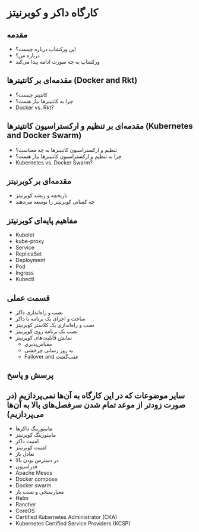 # کارگاه داکر و کوبرنیتز

## مقدمه
* این ورکشاپ درباره چیست؟
* درباره من؟
* ورکشاپ به چه صورت ادامه پیدا می‌کند

## مقدمه‌ای بر کانتینرها (Docker and Rkt)
* کانتینر چیست؟
* چرا به کانتینرها نیاز هست؟
* Docker vs. Rkt?

## مقدمه‌ای بر تنظیم و ارکستراسیون کانتینرها (Kubernetes and Docker Swarm)
* تنظیم و ارکستراسیون کانتینرها به چه معناست؟
* چرا به تنظیم و ارکستراسیون کانتینرها نیاز هست؟
* Kubernetes vs. Docker Swarm?

## مقدمه‌ای بر کوبرنیتز
* تاریخچه و ریشه کوبرنیتز
* چه کسانی کوبرنیتز را توسعه می‌دهند

## مفاهیم پایه‌ای کوبرنیتز
* Kubelet
* kube-proxy
* Service
* ReplicaSet
* Deployment
* Pod
* Ingress
* Kubectl

## قسمت عملی
* نصب و راه‌اندازی داکر
* ساخت و اجرای یک برنامه با داکر
* نصب و راه‌اندازی یک کلاستر کوبرنیتز
* نصب یک برنامه روی کوبرنیتز
* نمایش قابلیت‌های کوبرنیتز
  * مقیاس‌پذیری
  * به روز رسانی چرخشی
  * Failover and عقب‌گشت
  
## پرسش و پاسخ

## سایر موضوعات که در این کارگاه به آن‌ها نمی‌پردازیم (در صورت زودتر از موعد تمام شدن سرفصل‌های بالا به آن‌ها می‌پردازیم)
* مانیتورینگ داکرها
* مانیتورینگ کوبرنیتز
* امنیت داکر
* امنیت کوبرنیتز
* تعادل بار
* در دسترس بودن بالا
* فدراسیون
* Apache Mesos
* Docker compose
* Docker swarm
* معیارسنجی و تست بار
* Helm
* Rancher
* CoreOS
* Certified Kubernetes Administrator (CKA)
* Kubernetes Certified Service Providers (KCSP)
